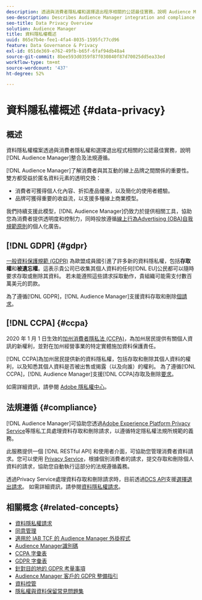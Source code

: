 ```yaml
---
description: 透過與消費者隱私權和選擇退出程序相關的公認最佳實務，說明 Audience Manager 整合及法規遵循。
seo-description: Describes Audience Manager integration and compliance with generally accepted best practices related to consumer privacy and opt-out procedures.
seo-title: Data Privacy Overview
solution: Audience Manager
title: 資料隱私權概述
uuid: 865e7b4e-fee1-4fa4-8035-1595fc77cd96
feature: Data Governance & Privacy
exl-id: 051de369-e762-49fb-b65f-6faf94db48a4
source-git-commit: 8bee593d0359f87f030840f87d70025dd5ea33ed
workflow-type: tm+mt
source-wordcount: '437'
ht-degree: 52%

---
```


# 資料隱私權概述 {#data-privacy}

## 概述

資料隱私權檔案透過與消費者隱私權和選擇退出程式相關的公認最佳實務，說明[!DNL Audience Manager]整合及法規遵循。

[!DNL Audience Manager]了解消費者與其互動的線上品牌之間關係的重要性。 雙方都受益於匿名資料元素的透明交換：

* 消費者可獲得個人化內容、折扣產品優惠，以及簡化的使用者體驗。
* 品牌可獲得重要的收益流，以支援多種線上商業模型。

我們持續支援此模型，[!DNL Audience Manager]仍致力於提供相關工具，協助您為消費者提供透明度和控制力，同時投放遵循[線上行為Advertising (OBA)自我規範原則](https://www.iab.com/news/self-regulatory-principles-for-online-behavioral-advertising/)的個人化廣告。

## [!DNL GDPR] {#gdpr}

[一般資料保護規範 (GDPR)](https://gdpr.eu/data-privacy/) 為歐盟成員國引進了許多新的資料隱私權，包括&#x200B;**存取權**&#x200B;和&#x200B;**被遺忘權**。這表示貴公司已收集其個人資料的任何[!DNL EU]公民都可以隨時要求存取或刪除其資料。 若未能遵照這些請求採取動作，貴組織可能需支付數百萬美元的罰款。

為了遵循[!DNL GDPR]，[!DNL Audience Manager]支援資料存取和刪除[個請求](data-privacy-requests.md)。

## [!DNL CCPA] {#ccpa}

2020 年 1 月 1 日生效的[加州消費者隱私法 (CCPA)](https://www.caprivacy.org/about)，為加州居民提供有關個人資訊的新權利，並對在加州經營事業的特定實體施加資料保護責任。

[!DNL CCPA]為加州居民提供新的資料隱私權，包括存取和刪除其個人資料的權利，以及知悉其個人資料是否被出售或揭露（以及向誰）的權利。 為了遵循[!DNL CCPA]，[!DNL Audience Manager]支援[!DNL CCPA]存取及刪除[要求](data-privacy-requests.md)。

如需詳細資訊，請參閱 [Adobe 隱私權中心](https://www.adobe.com/tw/privacy/opt-out.html)。

## 法規遵循 {#compliance}

[!DNL Audience Manager]可協助您透過[Adobe Experience Platform Privacy Service](https://experienceleague.adobe.com/docs/experience-platform/privacy/home.html?lang=en)等隱私工具處理資料存取和刪除請求，以遵循特定隱私權法規所規範的義務。

此服務提供一個 [!DNL RESTful API] 和使用者介面，可協助您管理消費者資料請求。您可以使用 [Privacy Service](https://experienceleague.adobe.com/docs/experience-platform/privacy/home.html?lang=en)，根據個別消費者的請求，提交存取和刪除個人資料的請求，協助您自動執行這部分的法規遵循義務。

透過Privacy Service處理資料存取和刪除請求時，目前透過[DCS API](data-privacy-requests.md#opt-out-requests)支援[選擇退出請求](../../api/dcs-intro/dcs-api-reference/dcs-api-reference-overview.md)。 如需詳細資訊，請參閱[資料隱私權請求](data-privacy-requests.md)。

## 相關概念 {#related-concepts}

* [資料隱私權請求](data-privacy-requests.md)
* [同意管理](data-privacy-consent.md)
* [適用於 IAB TCF 的 Audience Manager 外掛程式](aam-iab-plugin.md)
* [Audience Manager識別碼](data-privacy-ids.md)
* [CCPA 字彙表](aam-ccpa-glossary.md)
* [GDPR 字彙表](aam-gdpr-glossary.md)
* [針對目的地的 GDPR 考量事項](aam-gdpr-partners.md)
* [Audience Manager 客戶的 GDPR 整備指引](aam-gdpr-readiness.md)
* [資料控管](data-governance.md)
* [隱私權與資料保留常見問題集](../../faq/faq-privacy.md)
